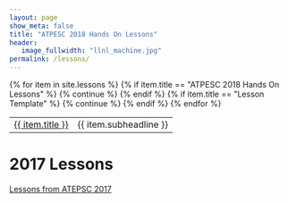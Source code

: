 ```yaml
---
layout: page
show_meta: false
title: "ATPESC 2018 Hands On Lessons"
header:
   image_fullwidth: "llnl_machine.jpg"
permalink: /lessons/
---
```


<table>
{% for item in site.lessons %}
    {% if item.title == "ATPESC 2018 Hands On Lessons" %}
        {% continue %}
    {% endif %}
    {% if item.title == "Lesson Template" %}
        {% continue %}
    {% endif %}
    <tr>
    <td><a href="{{ site.url }}{{ site.baseurl }}{{ item.url }}">{{ item.title }}</a></td>
    <td>{{ item.subheadline }}</td>
    </tr>
{% endfor %}
</table>

# 2017 Lessons

[Lessons from ATEPSC 2017](https://xsdk-project.github.io/HandsOnLessons/lessons/lessons.html)

